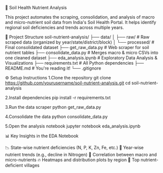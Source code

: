 🧪 Soil Health Nutrient Analysis



This project automates the scraping, consolidation, and analysis of macro and micro-nutrient soil data from India's Soil Health Portal. It helps identify regional soil deficiencies and trends across multiple years.

📁 Project Structure
soil-nutrient-analysis/
├── data/
│   ├── raw/          # Raw scraped data (organized by year/state/district/block)
│   └── processed/    # Final consolidated dataset
├── get_raw_data.py   # Web scraper for soil nutrient tables
├── consolidate_data.py # Merges macro & micro CSVs into one cleaned dataset
├── eda_analysis.ipynb # Exploratory Data Analysis & Visualizations
├── requirements.txt  # All Python dependencies
├── README.md         # You're reading it!
└── .gitignore

⚙️ Setup Instructions
1.Clone the repository
git clone https://github.com/yourusername/soil-nutrient-analysis.git
cd soil-nutrient-analysis

2.Install dependencies
pip install -r requirements.txt

3.Run the data scraper
python get_raw_data.py

4.Consolidate the data
python consolidate_data.py

5.Open the analysis notebook
jupyter notebook eda_analysis.ipynb

📊 Key Insights in the EDA Notebook

📉 State-wise nutrient deficiencies (N, P, K, Zn, Fe, etc.)
🧭 Year-wise nutrient trends (e.g., decline in Nitrogen)
🔁 Correlation between macro and micro-nutrients
🔥 Heatmaps and distribution plots by region
📍 Top nutrient-deficient villages
